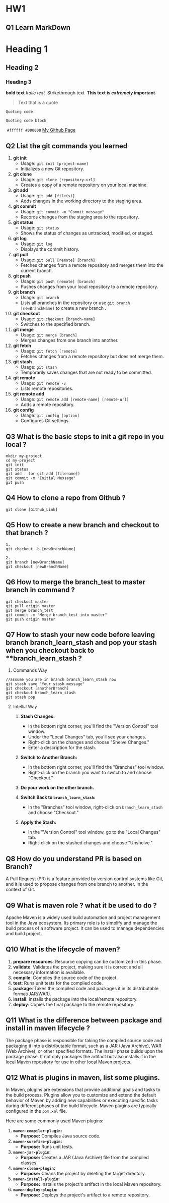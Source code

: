 # HW1
## Q1 Learn MarkDown
# Heading 1
## Heading 2
### Heading 3

**bold text**
_Italic text_ 
~~Strikethrough text~~ 
**This text is _extremely_ important** 
> Text that is a quote

`Quoting code`

```
Quoting code block
```
 `#ffffff`  `#000000`
[My Github Page](https://github.com/ChovyDavid)
## Q2 List the git commands you learned
1. **git init**
    - Usage: `git init [project-name]`
    - Initializes a new Git repository.
2. **git clone**
    - Usage: `git clone [repository-url]`
    - Creates a copy of a remote repository on your local machine.
3. **git add**
    - Usage: `git add [file(s)]`
    - Adds changes in the working directory to the staging area.
4. **git commit**
    - Usage: `git commit -m "Commit message"`
    - Records changes from the staging area to the repository.
5. **git status**
    - Usage: `git status`
    - Shows the status of changes as untracked, modified, or staged.
6. **git log**
    - Usage: `git log`
    - Displays the commit history.
7. **git pull**  
    - Usage: `git pull [remote] [branch]`
    - Fetches changes from a remote repository and merges them into the current branch.
8. **git push**  
    - Usage: `git push [remote] [branch]`
    - Pushes changes from your local repository to a remote repository.
9. **git branch**
    - Usage: `git branch`
    - Lists all branches in the repository or use `git branch [newBranchName]` to create a new branch .
10. **git checkout**
    - Usage: `git checkout [branch-name]`
    - Switches to the specified branch.
11. **git merge**
    - Usage: `git merge [branch]`
    - Merges changes from one branch into another.
12. **git fetch**
    - Usage: `git fetch [remote]`
    - Fetches changes from a remote repository but does not merge them.
13. **git stash**
    - Usage: `git stash`
    - Temporarily saves changes that are not ready to be committed.
14. **git remote**
    - Usage: `git remote -v`
    - Lists remote repositories.
15. **git remote add**
    - Usage: `git remote add [remote-name] [remote-url]`
    - Adds a remote repository.
16. **git config**
    - Usage: `git config [option]`
    - Configures Git settings.

## Q3 What is the basic steps to init a git repo in you local ?

```
mkdir my-project
cd my-project
git init
git status
git add . (or git add [filename])
git commit -m "Initial Message"
git push
```

## Q4 How to clone a repo from Github ?
```
git clone [Github_Link]
```

## Q5 How to create a new branch and checkout to that branch ?
```
1.
git checkout -b [newBranchName]

2.
git branch [newBranchName]
git checkout [newBranchName]
```

## Q6 How to merge the branch_test to master branch in command ?
```
git checkout master
git pull origin master
git merge branch_test
git commit -m "Merge branch_test into master" 
git push origin master
```

## Q7 How to stash your new code before leaving branch branch_learn_stash and pop your stash when you checkout back to **branch_learn_stash ?

1. Commands Way
```
//assume you are in branch branch_learn_stash now
git stash save "Your stash message"	
git checkout [anotherBranch]
git checkout branch_learn_stash
git stash pop
```
2. IntelliJ Way
	1. **Stash Changes:**
	    - In the bottom right corner, you'll find the "Version Control" tool window.
	    - Under the "Local Changes" tab, you'll see your changes.
	    - Right-click on the changes and choose "Shelve Changes."
	    - Enter a description for the stash.
	2. **Switch to Another Branch:**
	    - In the bottom right corner, you'll find the "Branches" tool window.
	    - Right-click on the branch you want to switch to and choose "Checkout."
	3. **Do your work on the other branch.**
	    
	4. **Switch Back to `branch_learn_stash`:**
	    - In the "Branches" tool window, right-click on `branch_learn_stash` and choose "Checkout."
	5. **Apply the Stash:**
	    - In the "Version Control" tool window, go to the "Local Changes" tab.
	    - Right-click on the stashed changes and choose "Unshelve."

## Q8 How do you understand PR is based on Branch?

A Pull Request (PR) is a feature provided by version control systems like Git, and it is used to propose changes from one branch to another. In the context of Git.

## Q9 What is maven role ? what it be used to do ?

  
Apache Maven is a widely used build automation and project management tool in the Java ecosystem. Its primary role is to simplify and manage the build process of a software project.
It can be used to manage dependencies and build project.

## Q10 What is the lifecycle of maven?
1. **prepare resources**: Resource copying can be customized in this phase.
2. **validate**: Validates the project, making sure it is correct and all necessary information is available.
3. **compile**: Compiles the source code of the project.
4. **test**: Runs unit tests for the complied code.
5. **package**: Takes the compiled code and packages it in its distributable format(JAR/WAR).
6. **install**: Installs the package into the local/remote repository.
7. **deploy**: Copies the final package to the remote repository.

## Q11 What is the difference between package and install in maven lifecycle ?
The package phase is responsible for taking the compiled source code and packaging it into a distributable format, such as a JAR (Java Archive), WAR (Web Archive), or other specified formats.
The install phase builds upon the package phase. It not only packages the artifact but also installs it in the local Maven repository for use in other local Maven projects.

## Q12 What is plugins in maven, list some plugins.

In Maven, plugins are extensions that provide additional goals and tasks to the build process. Plugins allow you to customize and extend the default behavior of Maven by adding new capabilities or executing specific tasks during different phases of the build lifecycle. Maven plugins are typically configured in the `pom.xml` file.

Here are some commonly used Maven plugins:

1. **`maven-compiler-plugin`:**
	- **Purpose:** Compiles Java source code.
2. **`maven-surefire-plugin`:**
	- **Purpose:** Runs unit tests.
3. **`maven-jar-plugin`:**
	- **Purpose:** Creates a JAR (Java Archive) file from the compiled classes.
4. **`maven-clean-plugin`:**
	- **Purpose:** Cleans the project by deleting the target directory.
5. **`maven-install-plugin`:**
	- **Purpose:** Installs the project's artifact in the local Maven repository. 
6. **`maven-deploy-plugin`:**
	- **Purpose:** Deploys the project's artifact to a remote repository.